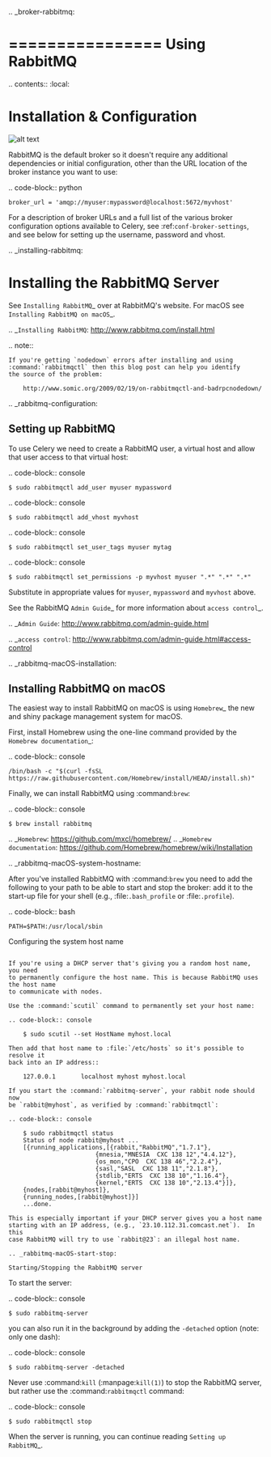 .. _broker-rabbitmq:

================
 Using RabbitMQ
================

.. contents::
    :local:

Installation & Configuration
============================


![alt text](https://github.com/joelwembo/rabbitmq-demo/blob/main/celery/1_6KqtrP8sP5mAn9xXYBQD5Q.png)


RabbitMQ is the default broker so it doesn't require any additional
dependencies or initial configuration, other than the URL location of
the broker instance you want to use:

.. code-block:: python

    broker_url = 'amqp://myuser:mypassword@localhost:5672/myvhost'

For a description of broker URLs and a full list of the
various broker configuration options available to Celery,
see :ref:`conf-broker-settings`, and see below for setting up the
username, password and vhost.

.. _installing-rabbitmq:

Installing the RabbitMQ Server
==============================

See `Installing RabbitMQ`_ over at RabbitMQ's website. For macOS
see `Installing RabbitMQ on macOS`_.

.. _`Installing RabbitMQ`: http://www.rabbitmq.com/install.html

.. note::

    If you're getting `nodedown` errors after installing and using
    :command:`rabbitmqctl` then this blog post can help you identify
    the source of the problem:

        http://www.somic.org/2009/02/19/on-rabbitmqctl-and-badrpcnodedown/

.. _rabbitmq-configuration:

Setting up RabbitMQ
-------------------

To use Celery we need to create a RabbitMQ user, a virtual host and
allow that user access to that virtual host:

.. code-block:: console

    $ sudo rabbitmqctl add_user myuser mypassword

.. code-block:: console

    $ sudo rabbitmqctl add_vhost myvhost

.. code-block:: console

    $ sudo rabbitmqctl set_user_tags myuser mytag

.. code-block:: console

    $ sudo rabbitmqctl set_permissions -p myvhost myuser ".*" ".*" ".*"

Substitute in appropriate values for ``myuser``, ``mypassword`` and ``myvhost`` above.

See the RabbitMQ `Admin Guide`_ for more information about `access control`_.

.. _`Admin Guide`: http://www.rabbitmq.com/admin-guide.html

.. _`access control`: http://www.rabbitmq.com/admin-guide.html#access-control

.. _rabbitmq-macOS-installation:

Installing RabbitMQ on macOS
----------------------------

The easiest way to install RabbitMQ on macOS is using `Homebrew`_ the new and
shiny package management system for macOS.

First, install Homebrew using the one-line command provided by the `Homebrew
documentation`_:

.. code-block:: console

    /bin/bash -c "$(curl -fsSL https://raw.githubusercontent.com/Homebrew/install/HEAD/install.sh)"

Finally, we can install RabbitMQ using :command:`brew`:

.. code-block:: console

    $ brew install rabbitmq

.. _`Homebrew`: https://github.com/mxcl/homebrew/
.. _`Homebrew documentation`: https://github.com/Homebrew/homebrew/wiki/Installation

.. _rabbitmq-macOS-system-hostname:

After you've installed RabbitMQ with :command:`brew` you need to add the following to
your path to be able to start and stop the broker: add it to the start-up file for your
shell (e.g., :file:`.bash_profile` or :file:`.profile`).

.. code-block:: bash

    PATH=$PATH:/usr/local/sbin

Configuring the system host name
~~~~~~~~~~~~~~~~~~~~~~~~~~~~~~~~

If you're using a DHCP server that's giving you a random host name, you need
to permanently configure the host name. This is because RabbitMQ uses the host name
to communicate with nodes.

Use the :command:`scutil` command to permanently set your host name:

.. code-block:: console

    $ sudo scutil --set HostName myhost.local

Then add that host name to :file:`/etc/hosts` so it's possible to resolve it
back into an IP address::

    127.0.0.1       localhost myhost myhost.local

If you start the :command:`rabbitmq-server`, your rabbit node should now
be `rabbit@myhost`, as verified by :command:`rabbitmqctl`:

.. code-block:: console

    $ sudo rabbitmqctl status
    Status of node rabbit@myhost ...
    [{running_applications,[{rabbit,"RabbitMQ","1.7.1"},
                        {mnesia,"MNESIA  CXC 138 12","4.4.12"},
                        {os_mon,"CPO  CXC 138 46","2.2.4"},
                        {sasl,"SASL  CXC 138 11","2.1.8"},
                        {stdlib,"ERTS  CXC 138 10","1.16.4"},
                        {kernel,"ERTS  CXC 138 10","2.13.4"}]},
    {nodes,[rabbit@myhost]},
    {running_nodes,[rabbit@myhost]}]
    ...done.

This is especially important if your DHCP server gives you a host name
starting with an IP address, (e.g., `23.10.112.31.comcast.net`).  In this
case RabbitMQ will try to use `rabbit@23`: an illegal host name.

.. _rabbitmq-macOS-start-stop:

Starting/Stopping the RabbitMQ server
~~~~~~~~~~~~~~~~~~~~~~~~~~~~~~~~~~~~~

To start the server:

.. code-block:: console

    $ sudo rabbitmq-server

you can also run it in the background by adding the ``-detached`` option
(note: only one dash):

.. code-block:: console

    $ sudo rabbitmq-server -detached

Never use :command:`kill` (:manpage:`kill(1)`) to stop the RabbitMQ server,
but rather use the :command:`rabbitmqctl` command:

.. code-block:: console

    $ sudo rabbitmqctl stop

When the server is running, you can continue reading `Setting up RabbitMQ`_.
